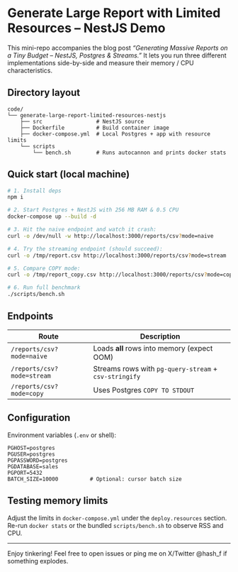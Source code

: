 # Generate Large Report with Limited Resources – NestJS Demo

This mini-repo accompanies the blog post _“Generating Massive Reports on a Tiny Budget – NestJS, Postgres & Streams.”_  It lets you run three different implementations side-by-side and measure their memory / CPU characteristics.

## Directory layout

```
code/
└── generate-large-report-limited-resources-nestjs
    ├── src                 # NestJS source
    ├── Dockerfile          # Build container image
    ├── docker-compose.yml  # Local Postgres + app with resource limits
    └── scripts
        └── bench.sh        # Runs autocannon and prints docker stats
```

## Quick start (local machine)

```bash
# 1. Install deps
npm i

# 2. Start Postgres + NestJS with 256 MB RAM & 0.5 CPU
docker-compose up --build -d

# 3. Hit the naive endpoint and watch it crash:
curl -o /dev/null -w http://localhost:3000/reports/csv?mode=naive

# 4. Try the streaming endpoint (should succeed):
curl -o /tmp/report.csv http://localhost:3000/reports/csv?mode=stream

# 5. Compare COPY mode:
curl -o /tmp/report_copy.csv http://localhost:3000/reports/csv?mode=copy

# 6. Run full benchmark
./scripts/bench.sh
```

## Endpoints

| Route | Description |
|-------|-------------|
| `/reports/csv?mode=naive` | Loads **all** rows into memory (expect OOM) |
| `/reports/csv?mode=stream` | Streams rows with `pg-query-stream` + `csv-stringify` |
| `/reports/csv?mode=copy` | Uses Postgres `COPY TO STDOUT` |

## Configuration

Environment variables (`.env` or shell):

```
PGHOST=postgres
PGUSER=postgres
PGPASSWORD=postgres
PGDATABASE=sales
PGPORT=5432
BATCH_SIZE=10000          # Optional: cursor batch size
```

## Testing memory limits

Adjust the limits in `docker-compose.yml` under the `deploy.resources` section. Re-run `docker stats` or the bundled `scripts/bench.sh` to observe RSS and CPU.

---

Enjoy tinkering!  Feel free to open issues or ping me on X/Twitter @hash_f if something explodes.
